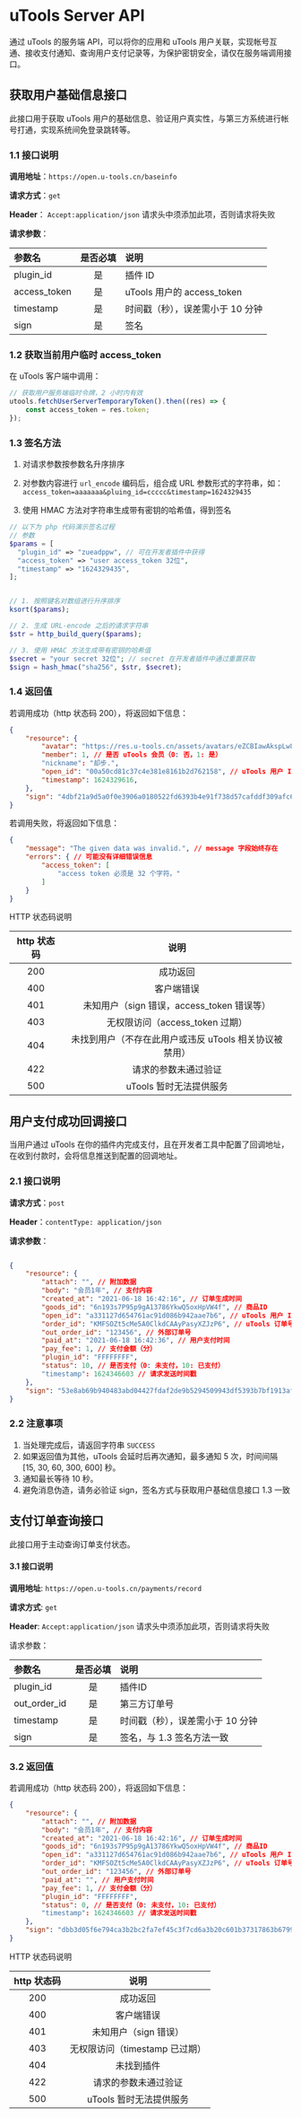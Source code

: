 # uTools Server API

通过 uTools 的服务端 API，可以将你的应用和 uTools 用户关联，实现帐号互通、接收支付通知、查询用户支付记录等，为保护密钥安全，请仅在服务端调用接口。

## 获取用户基础信息接口

此接口用于获取 uTools 用户的基础信息、验证用户真实性，与第三方系统进行帐号打通，实现系统间免登录跳转等。

### 1.1 接口说明

**调用地址**：`https://open.u-tools.cn/baseinfo `

**请求方式**：`get`

  **Header**： `Accept:application/json`  请求头中须添加此项，否则请求将失败

**请求参数**：

| 参数名       | 是否必填 | 说明                             |
| :----------- | :------: | :------------------------------- |
| plugin_id    |    是    | 插件 ID                          |
| access_token |    是    | uTools 用户的 access_token       |
| timestamp    |    是    | 时间戳（秒），误差需小于 10 分钟 |
| sign         |    是    | 签名                             |

### 1.2 获取当前用户临时 access_token

在 uTools 客户端中调用：

```javascript
// 获取用户服务端临时令牌，2 小时内有效
utools.fetchUserServerTemporaryToken().then((res) => {
	const access_token = res.token;
});
```

### 1.3 签名方法

1. 对请求参数按参数名升序排序

2. 对参数内容进行 `url_encode` 编码后，组合成 URL 参数形式的字符串，如：`access_token=aaaaaaa&pluing_id=ccccc&timestamp=1624329435`
3. 使用 HMAC 方法对字符串生成带有密钥的哈希值，得到签名

```php
// 以下为 php 代码演示签名过程
// 参数
$params = [
  "plugin_id" => "zueadppw", // 可在开发者插件中获得
  "access_token" => "user access_token 32位",
  "timestamp" => "1624329435",
];


// 1. 按照键名对数组进行升序排序
ksort($params);

// 2. 生成 URL-encode 之后的请求字符串
$str = http_build_query($params);

// 3. 使用 HMAC 方法生成带有密钥的哈希值
$secret = "your secret 32位"; // secret 在开发者插件中通过重置获取
$sign = hash_hmac("sha256", $str, $secret);
```

### 1.4 返回值

若调用成功（http 状态码 200），将返回如下信息：

```json
{
    "resource": {
        "avatar": "https://res.u-tools.cn/assets/avatars/eZCBIawAkspLw8Xg.png",
        "member": 1, // 是否 uTools 会员（0: 否，1: 是）
        "nickname": "却步.",
        "open_id": "00a50cd81c37c4e381e8161b2d762158", // uTools 用户 ID, 对于此插件不变且唯一
        "timestamp": 1624329616,
    },
    "sign": "4dbf21a9d5a0f0e3906a0180522fd6393b4e91f738d57cafddf309afc6c547bb" // 签名算法与 1.3 相同
}
```

若调用失败，将返回如下信息：

```json
{
    "message": "The given data was invalid.", // message 字段始终存在
    "errors": { // 可能没有详细错误信息
        "access_token": [
            "access token 必须是 32 个字符。"
        ]
    }
}
```

HTTP 状态码说明

| http 状态码 |                          说明                          |
| :---------: | :----------------------------------------------------: |
|     200     |                        成功返回                        |
|     400     |                       客户端错误                       |
|     401     |       未知用户（sign 错误，access_token 错误等）       |
|     403     |            无权限访问（access_token 过期）             |
|     404     | 未找到用户（不存在此用户或违反 uTools 相关协议被禁用） |
|     422     |                  请求的参数未通过验证                  |
|     500     |                uTools 暂时无法提供服务                 |



## 用户支付成功回调接口

当用户通过 uTools 在你的插件内完成支付，且在开发者工具中配置了回调地址，在收到付款时，会将信息推送到配置的回调地址。

### 2.1 接口说明

**请求方式**：`post`

**Header**：`contentType: application/json`

**请求参数**：

```json

{
    "resource": {
        "attach": "", // 附加数据
        "body": "会员1年", // 支付内容
        "created_at": "2021-06-18 16:42:16", // 订单生成时间
        "goods_id": "6n193s7P95p9gA13786YkwQ5oxHpVW4f", // 商品ID
        "open_id": "a331127d654761ac91d086b942aae7b6", // uTools 用户 ID
        "order_id": "KMFSOZt5cMe5A0ClkdCAAyPasyXZJzP6", // uTools 订单号
        "out_order_id": "123456", // 外部订单号
        "paid_at": "2021-06-18 16:42:36", // 用户支付时间
        "pay_fee": 1, // 支付金额（分）
        "plugin_id": "FFFFFFFF", 
        "status": 10, // 是否支付（0: 未支付，10: 已支付）
        "timestamp": 1624346603 // 请求发送时间戳
    },
    "sign": "53e8ab69b940483abd04427fdaf2de9b5294509943df5393b7bf1913af9055fa"
}

```

### 2.2 注意事项

1. 当处理完成后，请返回字符串 `SUCCESS`
2. 如果返回值为其他，uTools 会延时后再次通知，最多通知 5 次，时间间隔 [15, 30, 60, 300, 600] 秒。
3. 通知最长等待 10 秒。
4. 避免消息伪造，请务必验证 sign，签名方式与获取用户基础信息接口 1.3 一致

## 支付订单查询接口

此接口用于主动查询订单支付状态。

#### 3.1 接口说明

**调用地址**: `https://open.u-tools.cn/payments/record` 

**请求方式**: `get`

**Header**: `Accept:application/json`  请求头中须添加此项，否则请求将失败

请求参数：

| 参数名       | 是否必填 | 说明                             |
| :----------- | :------: | :------------------------------- |
| plugin_id    |    是    | 插件ID                           |
| out_order_id |    是    | 第三方订单号                     |
| timestamp    |    是    | 时间戳（秒），误差需小于 10 分钟 |
| sign         |    是    | 签名，与 1.3 签名方法一致        |

### 3.2 返回值

若调用成功（http 状态码 200），将返回如下信息：

```json
{
    "resource": {
        "attach": "", // 附加数据
        "body": "会员1年", // 支付内容
        "created_at": "2021-06-18 16:42:16", // 订单生成时间
        "goods_id": "6n193s7P95p9gA13786YkwQ5oxHpVW4f", // 商品ID
        "open_id": "a331127d654761ac91d086b942aae7b6", // uTools 用户 ID
        "order_id": "KMFSOZt5cMe5A0ClkdCAAyPasyXZJzP6", // uTools 订单号
        "out_order_id": "123456", // 外部订单号
        "paid_at": "", // 用户支付时间
        "pay_fee": 1, // 支付金额（分）
        "plugin_id": "FFFFFFFF", 
        "status": 0, // 是否支付（0: 未支付，10: 已支付）
        "timestamp": 1624346603 // 请求发送时间戳
    },
    "sign": "dbb3d05f6e794ca3b2bc2fa7ef45c3f7cd6a3b20c601b37317863b67998d535e"
}
```

HTTP 状态码说明

| http 状态码 |              说明              |
| :---------: | :----------------------------: |
|     200     |            成功返回            |
|     400     |           客户端错误           |
|     401     |     未知用户（sign 错误）      |
|     403     | 无权限访问（timestamp 已过期） |
|     404     |           未找到插件           |
|     422     |      请求的参数未通过验证      |
|     500     |    uTools 暂时无法提供服务     |

